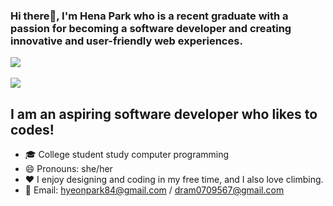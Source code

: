 ### Hi there👋, I'm Hena Park who is a recent graduate with a passion for becoming a software developer and creating innovative and user-friendly web experiences.


<img src="https://github-readme-stats.vercel.app/api/top-langs/?username=Hena1234&layout=compact"><br><br>
<img src="https://github-readme-stats.vercel.app/api?username=Hena1234&show_icons=true">

## I am an aspiring software developer who likes to codes!
- 🎓 College student study computer programming
- 😄 Pronouns: she/her
- ❤️ I enjoy designing and coding in my free time, and I also love climbing.
- 📧 Email: hyeonpark84@gmail.com / dram0709567@gmail.com
